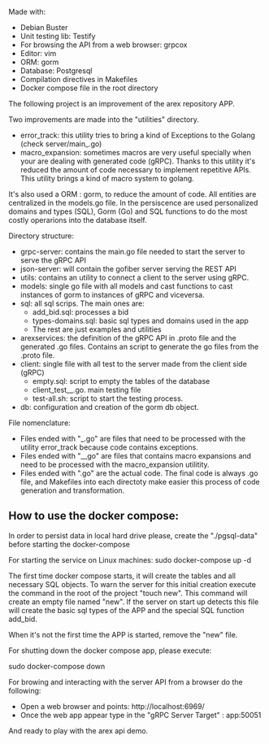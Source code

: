 Made with:

- Debian Buster
- Unit testing lib: Testify
- For browsing the API from a web browser: grpcox
- Editor: vim
- ORM: gorm
- Database: Postgresql
- Compilation directives in Makefiles
- Docker compose file in the root directory

The following project is an improvement of the arex repository APP.

Two improvements are made into the "utilities" directory. 
- error_track: this utility tries to bring a kind of Exceptions to the Golang (check server/main_.go)
- macro_expansion: sometimes macros are very useful specially when your are dealing with generated code (gRPC). Thanks to this utility it's reduced the amount of code necessary to implement repetitive APIs. This utility brings a kind of macro system to golang.

It's also used a ORM : gorm, to reduce the amount of code. All entities are centralized in the models.go file. In the persiscence are used personalized domains and types (SQL), Gorm (Go) and SQL functions to do the most costly operarions into the database itself.

Directory structure:

- grpc-server: contains the main.go file needed to start the server to serve the gRPC API
- json-server: will contain the gofiber server serving the REST API
- utils: contains an utility to connect a client to the server using gRPC.
- models: single go file with all models and cast functions to cast instances of gorm to instances of gRPC and viceversa.
- sql: all sql scrips. The main ones are:
  - add_bid.sql: processes a bid
  - types-domains.sql: basic sql types and domains used in the app
  - The rest are just examples and utilities
- arexservices: the definition of the gRPC  API in .proto file and the generated .go files. Contains an script to generate the go files from the .proto file.
- client: single file with all test to the server made from the client side (gRPC)
  - empty.sql: script to empty the tables of the database
  - client_test__.go. main testing file
  - test-all.sh: script to start the testing process. 
- db: configuration and creation of the gorm db object.
 
 
File nomenclature:
- Files ended with "_.go" are files that need to be processed with the utility error_track because code contains exceptions.
- Files ended with "__go" are files that contains macro expansions and need to be processed with the macro_expansion utilitity. 
- Files ended with ".go" are the actual code.
The final code is always .go file, and Makefiles into each directoty make easier this process of code generation and transformation.



How to use the docker compose:
------------------------------

In order to persist data in local hard drive please, create the "./pgsql-data" before starting the docker-compose

For starting the service on Linux machines:
sudo docker-compose up -d

The first time docker compose starts, it will create the tables and all necessary SQL objects. To warn the server for this initial creation execute the command in the root of the project "touch new". This command will create an empty file named "new". If the server on start up detects this file will create the basic sql types of the APP and the special SQL function add_bid.

When it's not the first time the APP is started, remove the "new" file.

For shutting down the docker compose app, please execute:

sudo docker-compose down

For browing and interacting with the server API from a browser do the following:

* Open a web browser and points: http://localhost:6969/
* Once the web app appear type in the "gRPC Server Target" :  app:50051

And ready to play with the arex api demo.
